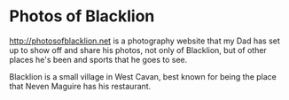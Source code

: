 # Photos of Blacklion

http://photosofblacklion.net is a photography website that my Dad has set up to show off and share his photos, not only of Blacklion, but of other places he's been and sports that he goes to see.

Blacklion is a small village in West Cavan, best known for being the place that Neven Maguire has his restaurant.